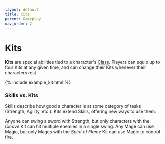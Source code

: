 ```yaml
---
layout: default
title: Kits
parent: Gameplay
nav_order: 2
---
```


# Kits

**Kits** are special abilities tied to a character's [Class](../classes/index.md). Players can equip up to four Kits at any given time, and can change their Kits whenever their characters rest.

{% include example_kit.html %}

### Skills vs. Kits

Skills describe how good a character is at some category of tasks (Strength, Agility, etc.). Kits extend Skills, offering new ways to use them.

Anyone can swing a sword with Strength, but only characters with the _Cleave_ Kit can hit multiple enemies in a single swing. Any Mage can use Magic, but only Mages with the _Spirit of Flame_ Kit can use Magic to control fire.
